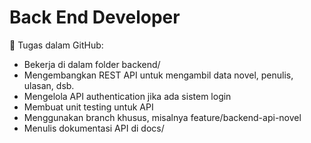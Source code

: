 # Back End Developer
📍 Tugas dalam GitHub:

- Bekerja di dalam folder backend/
- Mengembangkan REST API untuk mengambil data novel, penulis, ulasan, dsb.
- Mengelola API authentication jika ada sistem login
- Membuat unit testing untuk API
- Menggunakan branch khusus, misalnya feature/backend-api-novel
- Menulis dokumentasi API di docs/
